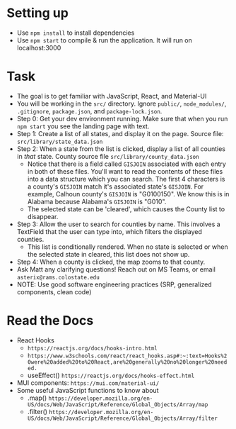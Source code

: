 # Setting up
- Use `npm install` to install dependencies
- Use `npm start` to compile & run the application. It will run on localhost:3000

# Task
- The goal is to get familiar with JavaScript, React, and Material-UI
- You will be working in the `src/` directory. Ignore `public/`, `node_modules/`, `.gitignore`, `package.json`, and `package-lock.json`.
- Step 0: Get your dev environment running. Make sure that when you run `npm start` you see the landing page with text.
- Step 1: Create a list of all states, and display it on the page. Source file: `src/library/state_data.json`
- Step 2: When a state from the list is clicked, display a list of all counties in *that* state. County source file `src/library/county_data.json`
    - Notice that there is a field called `GISJOIN` associated with each entry in both of these files. You'll want to read the contents of these files into a data structure which you can search. The first 4 characters is a county's `GISJOIN` match it's associated state's `GISJOIN`. For example, Calhoun county's `GISJOIN` is "G0100150". We know this is in Alabama because Alabama's `GISJOIN` is "G010".
    - The selected state can be 'cleared', which causes the County list to disappear.
- Step 3: Allow the user to search for counties by name. This involves a TextField that the user can type into, which filters the displayed counties.
    - This list is conditionally rendered. When no state is selected or when the selected state in cleared, this list does not show up.
- Step 4: When a county is clicked, the map zooms to that county.
- Ask Matt any clarifying questions! Reach out on MS Teams, or email `asterix@rams.colostate.edu`
- NOTE: Use good software engineering practices (SRP, generalized components, clean code)

# Read the Docs
- React Hooks
    - `https://reactjs.org/docs/hooks-intro.html`
    - `https://www.w3schools.com/react/react_hooks.asp#:~:text=Hooks%20were%20added%20to%20React,are%20generally%20no%20longer%20needed.`
    - useEffect() `https://reactjs.org/docs/hooks-effect.html`
- MUI components: `https://mui.com/material-ui/`
- Some useful JavaScript functions to know about
    - .map() `https://developer.mozilla.org/en-US/docs/Web/JavaScript/Reference/Global_Objects/Array/map`
    - .filter() `https://developer.mozilla.org/en-US/docs/Web/JavaScript/Reference/Global_Objects/Array/filter`
